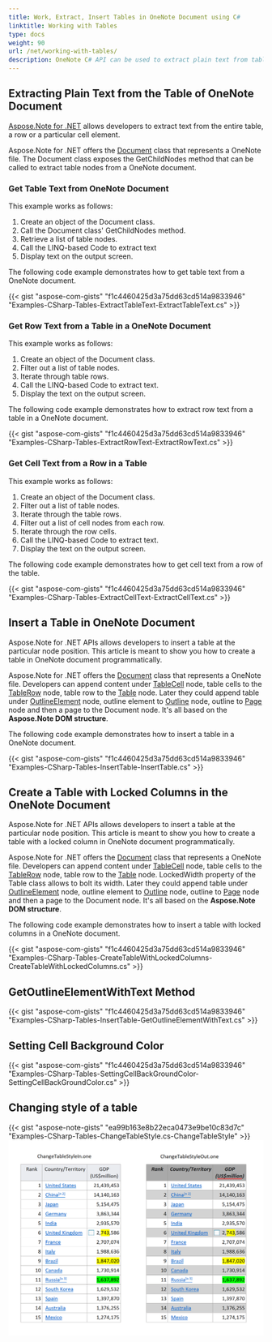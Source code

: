 ```yaml
---
title: Work, Extract, Insert Tables in OneNote Document using C#
linktitle: Working with Tables
type: docs
weight: 90
url: /net/working-with-tables/
description: OneNote C# API can be used to extract plain text from table or cell from row, insert table in OneNote Document and set cell background color.
---
```


## **Extracting Plain Text from the Table of OneNote Document**
[Aspose.Note for .NET](https://products.aspose.com/note/net/) allows developers to extract text from the entire table, a row or a particular cell element.

Aspose.Note for .NET offers the [Document](https://apireference.aspose.com/note/net/aspose.note/document) class that represents a OneNote file. The Document class exposes the GetChildNodes method that can be called to extract table nodes from a OneNote document.
### **Get Table Text from OneNote Document**
This example works as follows:

1. Create an object of the Document class.
1. Call the Document class' GetChildNodes method.
1. Retrieve a list of table nodes.
1. Call the LINQ-based Code to extract text
1. Display text on the output screen.

The following code example demonstrates how to get table text from a OneNote document.

{{< gist "aspose-com-gists" "f1c4460425d3a75dd63cd514a9833946" "Examples-CSharp-Tables-ExtractTableText-ExtractTableText.cs" >}}
### **Get Row Text from a Table in a OneNote Document**
This example works as follows:

1. Create an object of the Document class.
1. Filter out a list of table nodes.
1. Iterate through table rows.
1. Call the LINQ-based Code to extract text.
1. Display the text on the output screen.

The following code example demonstrates how to extract row text from a table in a OneNote document.

{{< gist "aspose-com-gists" "f1c4460425d3a75dd63cd514a9833946" "Examples-CSharp-Tables-ExtractRowText-ExtractRowText.cs" >}}
### **Get Cell Text from a Row in a Table**
This example works as follows:

1. Create an object of the Document class.
1. Filter out a list of table nodes.
1. Iterate through the table rows.
1. Filter out a list of cell nodes from each row.
1. Iterate through the row cells.
1. Call the LINQ-based Code to extract text.
1. Display the text on the output screen.

The following code example demonstrates how to get cell text from a row of the table.

{{< gist "aspose-com-gists" "f1c4460425d3a75dd63cd514a9833946" "Examples-CSharp-Tables-ExtractCellText-ExtractCellText.cs" >}}
## **Insert a Table in OneNote Document**
Aspose.Note for .NET APIs allows developers to insert a table at the particular node position. This article is meant to show you how to create a table in OneNote document programmatically.

Aspose.Note for .NET offers the [Document](https://apireference.aspose.com/note/net/aspose.note/document) class that represents a OneNote file. Developers can append content under [TableCell](https://apireference.aspose.com/note/net/aspose.note/tablecell) node, table cells to the [TableRow](https://apireference.aspose.com/note/net/aspose.note/tablerow) node, table row to the [Table](https://apireference.aspose.com/note/net/aspose.note/table) node. Later they could append table under [OutlineElement](https://apireference.aspose.com/note/net/aspose.note/outlineelement) node, outline element to [Outline](https://apireference.aspose.com/note/net/aspose.note/outline) node, outline to [Page](https://apireference.aspose.com/note/net/aspose.note/page) node and then a page to the Document node. It's all based on the **Aspose.Note DOM structure**.

The following code example demonstrates how to insert a table in a OneNote document.

{{< gist "aspose-com-gists" "f1c4460425d3a75dd63cd514a9833946" "Examples-CSharp-Tables-InsertTable-InsertTable.cs" >}}
## **Create a Table with Locked Columns in the OneNote Document**
Aspose.Note for .NET APIs allows developers to insert a table at the particular node position. This article is meant to show you how to create a table with a locked column in OneNote document programmatically.

Aspose.Note for .NET offers the [Document](https://apireference.aspose.com/note/net/aspose.note/document) class that represents a OneNote file. Developers can append content under [TableCell](https://apireference.aspose.com/note/net/aspose.note/tablecell) node, table cells to the [TableRow](https://apireference.aspose.com/note/net/aspose.note/tablerow) node, table row to the [Table](https://apireference.aspose.com/note/net/aspose.note/table) node. LockedWidth property of the Table class allows to bolt its width. Later they could append table under [OutlineElement](https://apireference.aspose.com/note/net/aspose.note/outlineelement) node, outline element to [Outline](https://apireference.aspose.com/note/net/aspose.note/outline) node, outline to [Page](https://apireference.aspose.com/note/net/aspose.note/page) node and then a page to the Document node. It's all based on the **Aspose.Note DOM structure**.

The following code example demonstrates how to insert a table with locked columns in a OneNote document.

{{< gist "aspose-com-gists" "f1c4460425d3a75dd63cd514a9833946" "Examples-CSharp-Tables-CreateTableWithLockedColumns-CreateTableWithLockedColumns.cs" >}}
## **GetOutlineElementWithText Method**
{{< gist "aspose-com-gists" "f1c4460425d3a75dd63cd514a9833946" "Examples-CSharp-Tables-InsertTable-GetOutlineElementWithText.cs" >}}
## **Setting Cell Background Color**
{{< gist "aspose-com-gists" "f1c4460425d3a75dd63cd514a9833946" "Examples-CSharp-Tables-SettingCellBackGroundColor-SettingCellBackGroundColor.cs" >}}
## **Changing style of a table**
{{< gist "aspose-note-gists" "ea99b163e8b22eca0473e9be10c83d7c" "Examples-CSharp-Tables-ChangeTableStyle.cs-ChangeTableStyle" >}}
![todo:image_alt_text](ChangeTableStyle.png)
